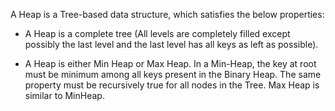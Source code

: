 A Heap is a Tree-based data structure, which satisfies the below properties:
* A Heap is a complete tree (All levels are completely filled except possibly the last level and the last level has all keys as left as possible).

* A Heap is either Min Heap or Max Heap. In a Min-Heap, the key at root must be minimum among all keys present in the Binary Heap. The same property must be recursively true for all nodes in the Tree. Max Heap is similar to MinHeap.
